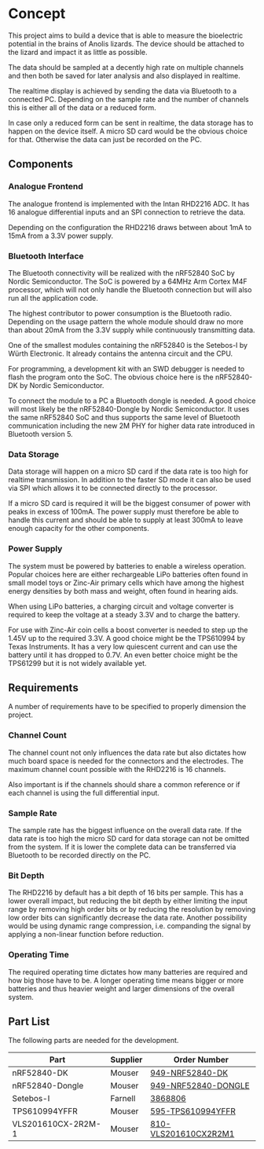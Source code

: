 # Concept

This project aims to build a device that is able to measure the bioelectric potential in the brains of Anolis lizards.
The device should be attached to the lizard and impact it as little as possible.

The data should be sampled at a decently high rate on multiple channels and then both be saved for later analysis and also displayed in realtime.

The realtime display is achieved by sending the data via Bluetooth to a connected PC.
Depending on the sample rate and the number of channels this is either all of the data or a reduced form.

In case only a reduced form can be sent in realtime, the data storage has to happen on the device itself.
A micro SD card would be the obvious choice for that.
Otherwise the data can just be recorded on the PC.

## Components

### Analogue Frontend

The analogue frontend is implemented with the Intan RHD2216 ADC.
It has 16 analogue differential inputs and an SPI connection to retrieve the data.

Depending on the configuration the RHD2216 draws between about 1mA to 15mA from a 3.3V power supply.

### Bluetooth Interface

The Bluetooth connectivity will be realized with the nRF52840 SoC by Nordic Semiconductor.
The SoC is powered by a 64MHz Arm Cortex M4F processor, which will not only handle the Bluetooth connection but will also run all the application code.

The highest contributor to power consumption is the Bluetooth radio.
Depending on the usage pattern the whole module should draw no more than about 20mA from the 3.3V supply while continuously transmitting data.

One of the smallest modules containing the nRF52840 is the Setebos-I by Würth Electronic.
It already contains the antenna circuit and the CPU.

For programming, a development kit with an SWD debugger is needed to flash the program onto the SoC.
The obvious choice here is the nRF52840-DK by Nordic Semiconductor.

To connect the module to a PC a Bluetooth dongle is needed.
A good choice will most likely be the nRF52840-Dongle by Nordic Semiconductor.
It uses the same nRF52840 SoC and thus supports the same level of Bluetooth communication including the new 2M PHY for higher data rate introduced in Bluetooth version 5.

### Data Storage

Data storage will happen on a micro SD card if the data rate is too high for realtime transmission.
In addition to the faster SD mode it can also be used via SPI which allows it to be connected directly to the processor.

If a micro SD card is required it will be the biggest consumer of power with peaks in excess of 100mA.
The power supply must therefore be able to handle this current and should be able to supply at least 300mA to leave enough capacity for the other components.

### Power Supply

The system must be powered by batteries to enable a wireless operation.
Popular choices here are either rechargeable LiPo batteries often found in small model toys or Zinc-Air primary cells which have among the highest energy densities by both mass and weight, often found in hearing aids.

When using LiPo batteries, a charging circuit and voltage converter is required to keep the voltage at a steady 3.3V and to charge the battery.

For use with Zinc-Air coin cells a boost converter is needed to step up the 1.45V up to the required 3.3V.
A good choice might be the TPS610994 by Texas Instruments.
It has a very low quiescent current and can use the battery until it has dropped to 0.7V.
An even better choice might be the TPS61299 but it is not widely available yet.

## Requirements

A number of requirements have to be specified to properly dimension the project.

### Channel Count

The channel count not only influences the data rate but also dictates how much board space is needed for the connectors and the electrodes.
The maximum channel count possible with the RHD2216 is 16 channels.

Also important is if the channels should share a common reference or if each channel is using the full differential input.

### Sample Rate

The sample rate has the biggest influence on the overall data rate.
If the data rate is too high the micro SD card for data storage can not be omitted from the system.
If it is lower the complete data can be transferred via Bluetooth to be recorded directly on the PC.

### Bit Depth

The RHD2216 by default has a bit depth of 16 bits per sample.
This has a lower overall impact, but reducing the bit depth by either limiting the input range by removing high order bits or by reducing the resolution by removing low order bits can significantly decrease the data rate.
Another possibility would be using dynamic range compression, i.e. companding the signal by applying a non-linear function before reduction.

### Operating Time

The required operating time dictates how many batteries are required and how big those have to be.
A longer operating time means bigger or more batteries and thus heavier weight and larger dimensions of the overall system.

## Part List

The following parts are needed for the development.

Part               | Supplier | Order Number
-------------------|----------|---------------------
nRF52840-DK        | Mouser   | [949-NRF52840-DK](https://www.mouser.de/c/?q=949-NRF52840-DK)
nRF52840-Dongle    | Mouser   | [949-NRF52840-DONGLE](https://www.mouser.de/c/?q=949-NRF52840-DONGLE)
Setebos-I          | Farnell  | [3868806](https://de.farnell.com/search?st=3868806)
TPS610994YFFR      | Mouser   | [595-TPS610994YFFR](https://www.mouser.de/c/?q=595-TPS610994YFFR)
VLS201610CX-2R2M-1 | Mouser   | [810-VLS201610CX2R2M1](https://www.mouser.de/c/?q=810-VLS201610CX2R2M1)
